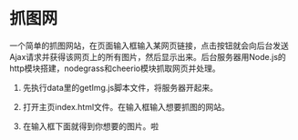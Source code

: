 # 抓图网

一个简单的抓图网站，在页面输入框输入某网页链接，点击按钮就会向后台发送Ajax请求并获得该网页上的所有图片，然后显示出来。后台服务器用Node.js的http模块搭建，nodegrass和cheerio模块抓取网页并处理。


1. 先执行data里的getImg.js脚本文件，将服务器开起来。

2. 打开主页index.html文件。在输入框输入想要抓图的网站。

3. 在输入框下面就得到你想要的图片。啦
